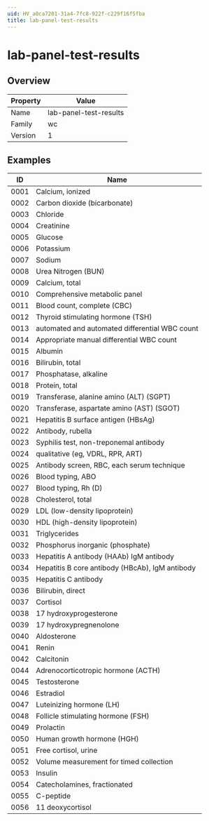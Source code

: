 ```yaml
---
uid: HV_a0ca7201-31a4-7fc8-922f-c229f16f5fba
title: lab-panel-test-results
---
```


# lab-panel-test-results

## Overview

Property|Value
---|--- 
Name|lab-panel-test-results 
Family|wc 
Version|1

## Examples

ID|Name
---|--- 
0001|Calcium, ionized 
0002|Carbon dioxide (bicarbonate) 
0003|Chloride 
0004|Creatinine 
0005|Glucose 
0006|Potassium 
0007|Sodium 
0008|Urea Nitrogen (BUN) 
0009|Calcium, total 
0010|Comprehensive metabolic panel 
0011|Blood count, complete (CBC) 
0012|Thyroid stimulating hormone (TSH) 
0013|automated and automated differential WBC count 
0014|Appropriate manual differential WBC count 
0015|Albumin 
0016|Bilirubin, total 
0017|Phosphatase, alkaline 
0018|Protein, total 
0019|Transferase, alanine amino (ALT) (SGPT) 
0020|Transferase, aspartate amino (AST) (SGOT) 
0021|Hepatitis B surface antigen (HBsAg) 
0022|Antibody, rubella 
0023|Syphilis test, non-treponemal antibody 
0024|qualitative (eg, VDRL, RPR, ART) 
0025|Antibody screen, RBC, each serum technique 
0026|Blood typing, ABO 
0027|Blood typing, Rh (D) 
0028|Cholesterol, total 
0029|LDL (low-density lipoprotein) 
0030|HDL (high-density lipoprotein) 
0031|Triglycerides 
0032|Phosphorus inorganic (phosphate) 
0033|Hepatitis A antibody (HAAb) IgM antibody 
0034|Hepatitis B core antibody (HBcAb), IgM antibody 
0035|Hepatitis C antibody 
0036|Bilirubin, direct 
0037|Cortisol 
0038|17 hydroxyprogesterone 
0039|17 hydroxypregnenolone 
0040|Aldosterone 
0041|Renin 
0042|Calcitonin 
0044|Adrenocorticotropic hormone (ACTH) 
0045|Testosterone 
0046|Estradiol 
0047|Luteinizing hormone (LH) 
0048|Follicle stimulating hormone (FSH) 
0049|Prolactin 
0050|Human growth hormone (HGH) 
0051|Free cortisol, urine 
0052|Volume measurement for timed collection 
0053|Insulin 
0054|Catecholamines, fractionated 
0055|C-peptide 
0056|11 deoxycortisol